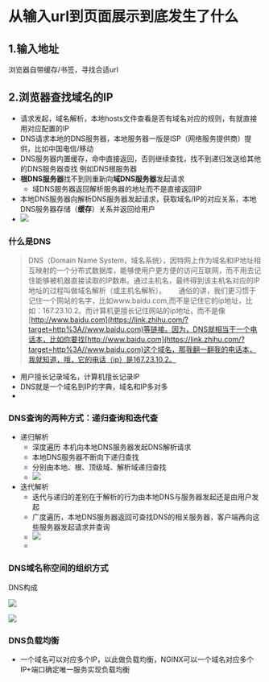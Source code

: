 # 从输入url到页面展示到底发生了什么

## 1.输入地址

浏览器自带缓存/书签，寻找合适url

## 2.浏览器查找域名的IP

- 请求发起，域名解析，本地hosts文件查看是否有域名对应的规则，有就直接用对应配置的IP
- DNS请求本地的DNS服务器，本地服务器一版是ISP（网络服务提供商）提供，比如中国电信/移动
- DNS服务器内置缓存，命中直接返回，否则继续查找，找不到递归发送给其他的DNS服务器查找 例如DNS根服务器
- **根DNS服务器**找不到则重新向**域DNS服务器**发起请求
  - 域DNS服务器返回解析服务器的地址而不是直接返回IP
- 本地DNS服务器向解析DNS服务器发起请求，获取域名/IP的对应关系，本地DNS服务器存储（**缓存**）关系并返回给用户
- ![](https://pic3.zhimg.com/80/v2-367da995706289a83af5c0372d55f43e_720w.jpg)



### 什么是DNS

> DNS（Domain Name System，域名系统），因特网上作为域名和IP地址相互映射的一个分布式数据库，能够使用户更方便的访问互联网，而不用去记住能够被机器直接读取的IP数串。通过主机名，最终得到该主机名对应的IP地址的过程叫做域名解析（或主机名解析）。　　 通俗的讲，我们更习惯于记住一个网站的名字，比如www.baidu.com,而不是记住它的ip地址，比如：167.23.10.2。而计算机更擅长记住网站的ip地址，而不是像[http://www.baidu.com](https://link.zhihu.com/?target=http%3A//www.baidu.com)等链接。因为，DNS就相当于一个电话本，比如你要找[http://www.baidu.com](https://link.zhihu.com/?target=http%3A//www.baidu.com)这个域名，那我翻一翻我的电话本，我就知道，哦，它的电话（ip）是167.23.10.2。

- 用户擅长记录域名，计算机擅长记录IP
- DNS就是一个域名到IP的字典，域名和IP多对多
- 

### DNS查询的两种方式：递归查询和迭代查

- 递归解析
  - 深度遍历 本机向本地DNS服务器发起DNS解析请求
  - 本地DNS服务器不断向下递归查找
  - 分别由本地、根、顶级域、解析域递归查找
  - ![](https://pic3.zhimg.com/80/v2-4415eab38ab3774f85663197b3559942_720w.jpg)
- 迭代解析
  - 迭代与递归的差别在于解析的行为由本地DNS与服务器发起还是由用户发起
  - 广度遍历，本地DNS服务器返回可查找DNS的相关服务器，客户端再向这些服务器发起请求并查询
  - ![](https://pic2.zhimg.com/80/v2-1d2ec667390081157834a69f5a17445d_720w.jpg)
  - 

### DNS域名称空间的组织方式

DNS构成

![](https://pic4.zhimg.com/80/v2-a3aee8aa119440d8b9407fec4b60ab0b_720w.jpg)

![](https://upload-images.jianshu.io/upload_images/16547068-d38044d468d0e657.png?imageMogr2/auto-orient/strip|imageView2/2/w/674/format/webp)

### DNS负载均衡

- 一个域名可以对应多个IP，以此做负载均衡，NGINX可以一个域名对应多个IP+端口确定唯一服务实现负载均衡